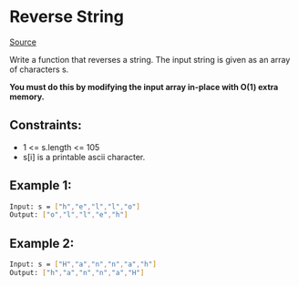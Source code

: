 # Reverse String
[Source](https://leetcode.com/problems/reverse-string/)

Write a function that reverses a string. The input string is given as an array of characters s.

**You must do this by modifying the input array in-place with O(1) extra memory.**

## Constraints:
 - 1 <= s.length <= 105
 - s[i] is a printable ascii character.

## Example 1:
```sh
Input: s = ["h","e","l","l","o"]
Output: ["o","l","l","e","h"]
```

## Example 2:
```sh
Input: s = ["H","a","n","n","a","h"]
Output: ["h","a","n","n","a","H"]
```